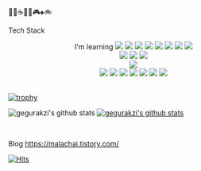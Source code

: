 
🍹🥃☕🕺🎤🎮♠🚲


 <summary>Tech Stack</summary>
   <p><p align='center'>
 I'm learning <img src="https://img.shields.io/badge/Java-E42C2E?style=flat-square&logo=Java&logoColor=white"/> </a>
 <img src="https://img.shields.io/badge/Spring-6AAE3D?style=flat-square&logo=Spring&logoColor=white"/> </a>
 <img src="https://img.shields.io/badge/Thymeleaf-005C0F?style=flat-square&logo=Thymeleaf&logoColor=white"/> </a>
 <img src="https://img.shields.io/badge/JSP-000000?style=flat-square&logo=JSP&logoColor=white"/> </a>
 <img src="https://img.shields.io/badge/Python-3776AB?style=flat-square&logo=Python&logoColor=white"/> </a>
 <img src="https://img.shields.io/badge/Tensorflow-DA5427?style=flat-square&logo=Tensorflow&logoColor=252525"/></a>
 <img src="https://img.shields.io/badge/NumPy-013243?style=flat-square&logo=NumPy&logoColor=white"/></a>
 <img src="https://img.shields.io/badge/JavaScript-373737?style=flat-square&logo=JavaScript&logoColor=F7DF1E"/></a><br>
 <img src="https://img.shields.io/badge/C-A8B9CC?style=flat-square&logo=C&logoColor=white"/> </a>
 <img src="https://img.shields.io/badge/C++-A8B9CC?style=flat-square&logo=cpp&logoColor=white"/> </a>
 <img src="https://img.shields.io/badge/AWS-4479A1?style=flat-square&logo=AWS&logoColor=white"/></a><br>
 <img src="https://img.shields.io/badge/MySQL-4479A1?style=flat-square&logo=MySQL&logoColor=white"/></a><br>
 <img src="https://img.shields.io/badge/Linux-005571?style=flat-square&logo=Linux&logoColor=white"/></a>
 <img src="https://img.shields.io/badge/CentOS-005571?style=flat-square&logo=CentOS&logoColor=white"/></a>
 <img src="https://img.shields.io/badge/Docker-005571?style=flat-square&logo=Docker&logoColor=white"/></a>
 <img src="https://img.shields.io/badge/Hadoop-005571?style=flat-square&logo=Hadoop&logoColor=white"/></a>
 <img src="https://img.shields.io/badge/ZooKeeper-005571?style=flat-square&logo=ZooKeeper&logoColor=white"/></a>
 <img src="https://img.shields.io/badge/Hive-005571?style=flat-square&logo=Hive&logoColor=white"/></a>
 <img src="https://img.shields.io/badge/Spark-005571?style=flat-square&logo=Spark&logoColor=white"/></a>

<br>
<br>

[![trophy](https://github-profile-trophy.vercel.app/?username=gegurakzi&row=1)](https://github.com/ryo-ma/github-profile-trophy)

![gegurakzi's github stats](https://github-readme-stats.vercel.app/api?username=gegurakzi&show_icons=true)
[![gegurakzi's github stats](https://github-readme-stats.vercel.app/api/top-langs/?username=gegurakzi&show_icons=true&hide_border=true&title_color=004386&icon_color=004386&layout=compact)](https://github.com/gegurakzi)

<br> 

Blog https://malachai.tistory.com/

[![Hits](https://hits.seeyoufarm.com/api/count/incr/badge.svg?url=https%3A%2F%2Fgithub.com%2Fgegurakzi%2F&count_bg=%2379C83D&title_bg=%23555555&icon=&icon_color=%23E7E7E7&title=hits&edge_flat=false)](https://hits.seeyoufarm.com)
